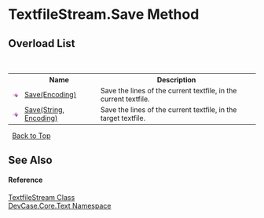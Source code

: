 # TextfileStream.Save Method 
 


## Overload List
&nbsp;<table><tr><th></th><th>Name</th><th>Description</th></tr><tr><td>![Public method](media/pubmethod.gif "Public method")</td><td><a href="M_DevCase_Core_Text_TextfileStream_Save_1">Save(Encoding)</a></td><td>
Save the lines of the current textfile, in the current textfile.</td></tr><tr><td>![Public method](media/pubmethod.gif "Public method")</td><td><a href="M_DevCase_Core_Text_TextfileStream_Save">Save(String, Encoding)</a></td><td>
Save the lines of the current textfile, in the target textfile.</td></tr></table>&nbsp;
<a href="#textfilestream.save-method">Back to Top</a>

## See Also


#### Reference
<a href="T_DevCase_Core_Text_TextfileStream">TextfileStream Class</a><br /><a href="N_DevCase_Core_Text">DevCase.Core.Text Namespace</a><br />